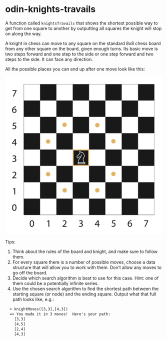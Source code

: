 # odin-knights-travails

A function called `knightsTravails` that shows the shortest possible way to get from one square to another by outputting all squares the knight will stop on along the way.

A knight in chess can move to any square on the standard 8x8 chess board from any other square on the board, given enough turns. Its basic move is two steps forward and one step to the side or one step forward and two steps to the side. It can face any direction.

All the possible places you can end up after one move look like this:

![Image of knight's possible movement](image.png)

Tips:

1. Think about the rules of the board and knight, and make sure to follow them.
2. For every square there is a number of possible moves, choose a data structure that will allow you to work with them. Don’t allow any moves to go off the board.
3. Decide which search algorithm is best to use for this case. Hint: one of them could be a potentially infinite series.
4. Use the chosen search algorithm to find the shortest path between the starting square (or node) and the ending square. Output what that full path looks like, e.g.:

```
  > knightMoves([3,3],[4,3])
  => You made it in 3 moves!  Here's your path:
    [3,3]
    [4,5]
    [2,4]
    [4,3]
```
